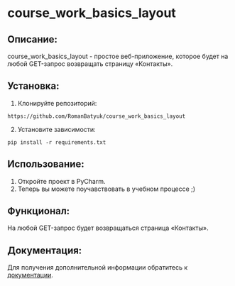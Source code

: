 # course_work_basics_layout

## Описание:

course_work_basics_layout - простое веб-приложение, которое будет на любой GET-запрос возвращать страницу «Контакты».

## Установка:

1. Клонируйте репозиторий:
```
https://github.com/RomanBatyuk/course_work_basics_layout
```
2. Установите зависимости:
```
pip install -r requirements.txt
```

## Использование:

1. Откройте проект в PyCharm.
2. Теперь вы можете поучавствовать в учебном процессе ;)

## Функционал:

На любой GET-запрос будет возвращаться страница «Контакты».

## Документация:

Для получения дополнительной информации обратитесь к [документации](README.md).